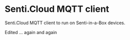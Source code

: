 # Senti.Cloud MQTT client

Senti.Cloud MQTT client to run on Senti-in-a-Box devices. 

Edited ... again and again
